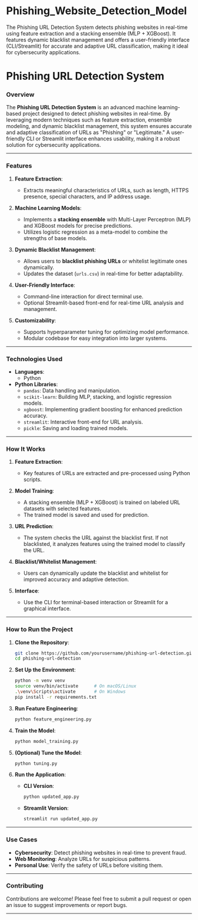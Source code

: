 # Phishing_Website_Detection_Model
The Phishing URL Detection System detects phishing websites in real-time using feature extraction and a stacking ensemble (MLP + XGBoost). It features dynamic blacklist management and offers a user-friendly interface (CLI/Streamlit) for accurate and adaptive URL classification, making it ideal for cybersecurity applications.
# Phishing URL Detection System

### Overview
The **Phishing URL Detection System** is an advanced machine learning-based project designed to detect phishing websites in real-time. By leveraging modern techniques such as feature extraction, ensemble modeling, and dynamic blacklist management, this system ensures accurate and adaptive classification of URLs as "Phishing" or "Legitimate." A user-friendly CLI or Streamlit interface enhances usability, making it a robust solution for cybersecurity applications.

---

### Features
1. **Feature Extraction**: 
   - Extracts meaningful characteristics of URLs, such as length, HTTPS presence, special characters, and IP address usage.

2. **Machine Learning Models**:
   - Implements a **stacking ensemble** with Multi-Layer Perceptron (MLP) and XGBoost models for precise predictions.
   - Utilizes logistic regression as a meta-model to combine the strengths of base models.

3. **Dynamic Blacklist Management**:
   - Allows users to **blacklist phishing URLs** or whitelist legitimate ones dynamically.
   - Updates the dataset (`urls.csv`) in real-time for better adaptability.

4. **User-Friendly Interface**:
   - Command-line interaction for direct terminal use.
   - Optional Streamlit-based front-end for real-time URL analysis and management.

5. **Customizability**:
   - Supports hyperparameter tuning for optimizing model performance.
   - Modular codebase for easy integration into larger systems.

---

### Technologies Used
- **Languages**:
  - Python
- **Python Libraries**:
  - `pandas`: Data handling and manipulation.
  - `scikit-learn`: Building MLP, stacking, and logistic regression models.
  - `xgboost`: Implementing gradient boosting for enhanced prediction accuracy.
  - `streamlit`: Interactive front-end for URL analysis.
  - `pickle`: Saving and loading trained models.

---

### How It Works
1. **Feature Extraction**:
   - Key features of URLs are extracted and pre-processed using Python scripts.

2. **Model Training**:
   - A stacking ensemble (MLP + XGBoost) is trained on labeled URL datasets with selected features.
   - The trained model is saved and used for prediction.

3. **URL Prediction**:
   - The system checks the URL against the blacklist first. If not blacklisted, it analyzes features using the trained model to classify the URL.

4. **Blacklist/Whitelist Management**:
   - Users can dynamically update the blacklist and whitelist for improved accuracy and adaptive detection.

5. **Interface**:
   - Use the CLI for terminal-based interaction or Streamlit for a graphical interface.

---

### How to Run the Project
1. **Clone the Repository**:
   ```bash
   git clone https://github.com/yourusername/phishing-url-detection.git
   cd phishing-url-detection
   ```

2. **Set Up the Environment**:
   ```bash
   python -m venv venv
   source venv/bin/activate      # On macOS/Linux
   .\venv\Scripts\activate       # On Windows
   pip install -r requirements.txt
   ```

3. **Run Feature Engineering**:
   ```bash
   python feature_engineering.py
   ```

4. **Train the Model**:
   ```bash
   python model_training.py
   ```

5. **(Optional) Tune the Model**:
   ```bash
   python tuning.py
   ```

6. **Run the Application**:
   - **CLI Version**:
     ```bash
     python updated_app.py
     ```
   - **Streamlit Version**:
     ```bash
     streamlit run updated_app.py
     ```

---

### Use Cases
- **Cybersecurity**: Detect phishing websites in real-time to prevent fraud.
- **Web Monitoring**: Analyze URLs for suspicious patterns.
- **Personal Use**: Verify the safety of URLs before visiting them.

---

### Contributing
Contributions are welcome! Please feel free to submit a pull request or open an issue to suggest improvements or report bugs.

---
